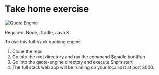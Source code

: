 # Take home exercise


![Quote Engine](https://imgur.com/a/TkLUorQ)

Required: Node, Gradle, Java 8

To use this full-stack quotiing engine:

1. Clone the repo
2. Go into the root directory and run the command $gradle bootRun
3. Go into the quote-engine directory and execute $npm start
4. The full stack web app will be running on your localhost at port 3000.
